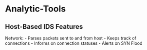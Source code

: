 # Analytic-Tools
## Host-Based IDS Features
Network:
	- Parses packets sent to and from host
	- Keeps track of connections
	- Informs on connection statuses
	- Alerts on SYN Flood
